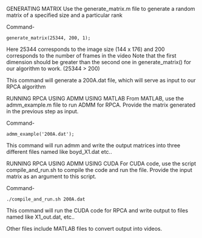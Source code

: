GENERATING MATRIX
Use the generate_matrix.m file to generate a random matrix of a specified size and a particular rank

Command-

`generate_matrix(25344, 200, 1);`

Here 25344 corresponds to the image size (144 x 176) and 200 corresponds to the number of frames in the video
Note that the first dimension should be greater than the second one in generate_matrix() for our algorithm to work. (25344 > 200)

This command will generate a 200A.dat file, which will serve as input to our RPCA algorithm


RUNNING RPCA USING ADMM USING MATLAB
From MATLAB, use the admm_example.m file to run ADMM for RPCA. Provide the matrix generated in the previous step as input.

Command-

`admm_example('200A.dat');`

This command will run admm and write the output matrices into three different files named like boyd_X1.dat etc..

RUNNING RPCA USING ADMM USING CUDA
For CUDA code, use the script compile_and_run.sh to compile the code and run the file. Provide the input matrix as an argument to this script.

Command-

`./compile_and_run.sh 200A.dat`

This command will run the CUDA code for RPCA and write output to files named like X1_out.dat, etc..


Other files include MATLAB files to convert output into videos.
